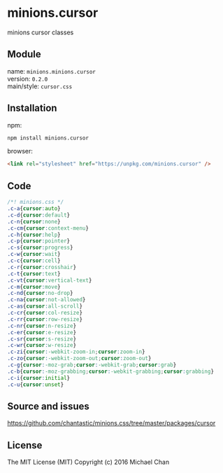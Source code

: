 # minions.cursor
minions cursor classes

## Module
name: `minions.minions.cursor`  
version: `0.2.0`  
main/style: `cursor.css`  

## Installation
npm:
```bash
npm install minions.cursor
```

browser:
```html
<link rel="stylesheet" href="https://unpkg.com/minions.cursor" />
```

## Code
```css
/*! minions.css */
.c-a{cursor:auto}
.c-d{cursor:default}
.c-n{cursor:none}
.c-cm{cursor:context-menu}
.c-h{cursor:help}
.c-p{cursor:pointer}
.c-s{cursor:progress}
.c-w{cursor:wait}
.c-c{cursor:cell}
.c-r{cursor:crosshair}
.c-t{cursor:text}
.c-vt{cursor:vertical-text}
.c-m{cursor:move}
.c-nd{cursor:no-drop}
.c-na{cursor:not-allowed}
.c-as{cursor:all-scroll}
.c-cr{cursor:col-resize}
.c-rr{cursor:row-resize}
.c-nr{cursor:n-resize}
.c-er{cursor:e-resize}
.c-sr{cursor:s-resize}
.c-wr{cursor:w-resize}
.c-zi{cursor:-webkit-zoom-in;cursor:zoom-in}
.c-zo{cursor:-webkit-zoom-out;cursor:zoom-out}
.c-g{cursor:-moz-grab;cursor:-webkit-grab;cursor:grab}
.c-b{cursor:-moz-grabbing;cursor:-webkit-grabbing;cursor:grabbing}
.c-i{cursor:initial}
.c-u{cursor:unset}

```

## Source and issues

https://github.com/chantastic/minions.css/tree/master/packages/cursor

## License

The MIT License (MIT)
Copyright (c) 2016 Michael Chan